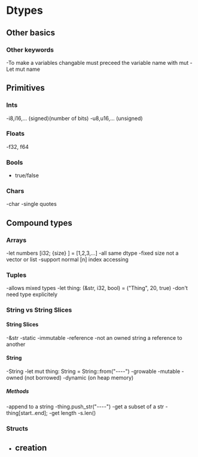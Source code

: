 # Dtypes

## Other basics

### Other keywords
-To make a variables changable must preceed the variable name with mut 
    - Let mut name

## Primitives

### Ints 
-i8,i16,... (signed)(number of bits)
-u8,u16,... (unsigned)


### Floats 
-f32, f64


### Bools
- true/false


### Chars 
-char 
-single quotes


## Compound types

### Arrays
-let numbers [i32; {size} ] = [1,2,3,...]
-all same dtype
-fixed size not a vector or list 
-support normal [n] index accessing
### Tuples
-allows mixed types 
-let thing: (&str, i32, bool) = ("Thing", 20, true)
    -don't need type explicitely

### String vs String Slices

#### String Slices
-&str
-static
-immutable
-reference 
-not an owned string a reference to another


#### String
-String
-let mut thing: String = String::from("----")
-growable
-mutable
-owned (not borrowed)
-dynamic (on heap memory)

##### Methods
-append to a string
    -thing.push_str("----")
-get a subset of a str
    -thing[start..end];
-get length
    -s.len()

### Structs 
- creation 
    - 


